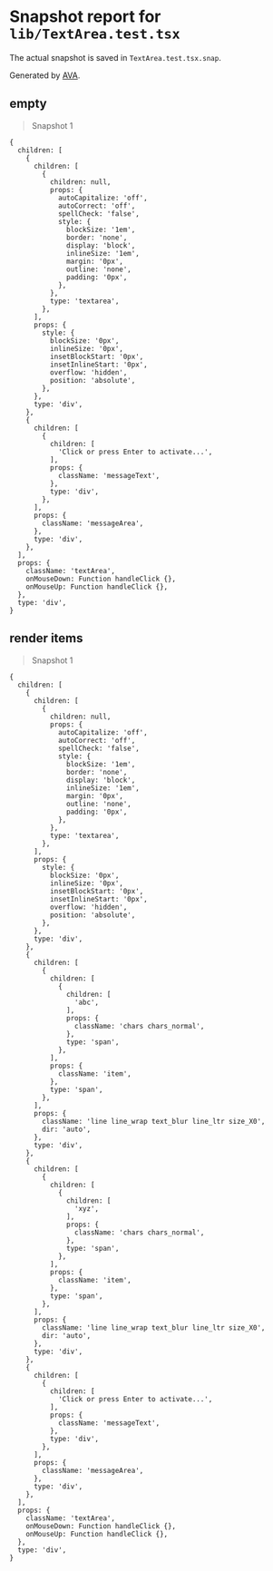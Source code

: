 # Snapshot report for `lib/TextArea.test.tsx`

The actual snapshot is saved in `TextArea.test.tsx.snap`.

Generated by [AVA](https://avajs.dev).

## empty

> Snapshot 1

    {
      children: [
        {
          children: [
            {
              children: null,
              props: {
                autoCapitalize: 'off',
                autoCorrect: 'off',
                spellCheck: 'false',
                style: {
                  blockSize: '1em',
                  border: 'none',
                  display: 'block',
                  inlineSize: '1em',
                  margin: '0px',
                  outline: 'none',
                  padding: '0px',
                },
              },
              type: 'textarea',
            },
          ],
          props: {
            style: {
              blockSize: '0px',
              inlineSize: '0px',
              insetBlockStart: '0px',
              insetInlineStart: '0px',
              overflow: 'hidden',
              position: 'absolute',
            },
          },
          type: 'div',
        },
        {
          children: [
            {
              children: [
                'Click or press Enter to activate...',
              ],
              props: {
                className: 'messageText',
              },
              type: 'div',
            },
          ],
          props: {
            className: 'messageArea',
          },
          type: 'div',
        },
      ],
      props: {
        className: 'textArea',
        onMouseDown: Function handleClick {},
        onMouseUp: Function handleClick {},
      },
      type: 'div',
    }

## render items

> Snapshot 1

    {
      children: [
        {
          children: [
            {
              children: null,
              props: {
                autoCapitalize: 'off',
                autoCorrect: 'off',
                spellCheck: 'false',
                style: {
                  blockSize: '1em',
                  border: 'none',
                  display: 'block',
                  inlineSize: '1em',
                  margin: '0px',
                  outline: 'none',
                  padding: '0px',
                },
              },
              type: 'textarea',
            },
          ],
          props: {
            style: {
              blockSize: '0px',
              inlineSize: '0px',
              insetBlockStart: '0px',
              insetInlineStart: '0px',
              overflow: 'hidden',
              position: 'absolute',
            },
          },
          type: 'div',
        },
        {
          children: [
            {
              children: [
                {
                  children: [
                    'abc',
                  ],
                  props: {
                    className: 'chars chars_normal',
                  },
                  type: 'span',
                },
              ],
              props: {
                className: 'item',
              },
              type: 'span',
            },
          ],
          props: {
            className: 'line line_wrap text_blur line_ltr size_X0',
            dir: 'auto',
          },
          type: 'div',
        },
        {
          children: [
            {
              children: [
                {
                  children: [
                    'xyz',
                  ],
                  props: {
                    className: 'chars chars_normal',
                  },
                  type: 'span',
                },
              ],
              props: {
                className: 'item',
              },
              type: 'span',
            },
          ],
          props: {
            className: 'line line_wrap text_blur line_ltr size_X0',
            dir: 'auto',
          },
          type: 'div',
        },
        {
          children: [
            {
              children: [
                'Click or press Enter to activate...',
              ],
              props: {
                className: 'messageText',
              },
              type: 'div',
            },
          ],
          props: {
            className: 'messageArea',
          },
          type: 'div',
        },
      ],
      props: {
        className: 'textArea',
        onMouseDown: Function handleClick {},
        onMouseUp: Function handleClick {},
      },
      type: 'div',
    }
